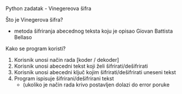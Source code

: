 Python zadatak - Vinegereova šifra

Što je Vinegerova šifra?
 - metoda šifriranja abecednog teksta koju je opisao Giovan Battista Bellaso

Kako se program koristi?
 1. Korisnik unosi način rada [koder / dekoder]
 2. Korisnik unosi abecedni tekst koji želi šifrirati/dešifrirati
 3. Korisnik unosi abecedni ključ kojim šifrirati/dešifrirati uneseni tekst
 4. Program ispisuje šifrirani/dešifrirani tekst
    * (ukoliko je način rada krivo postavljen dolazi do error poruke
